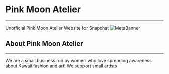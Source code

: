 # Pink Moon Atelier
------
Unofficial Pink Moon Atelier Website for Snapchat
![MetaBanner](https://user-images.githubusercontent.com/124644615/233930689-ed022696-621f-4d63-a40b-aad894faaff5.png)
## About Pink Moon Atelier
------
We are a small business run by women who love spreading awareness about Kawaii fashion and art! We support small artists


